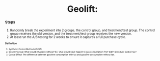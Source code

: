 <h1 align="center">Geolift:</h1>

**<small>Steps**<small>
1. Randomly break the experiment into 2 groups, the control group, and treatment/test group. The control group receives the old version, and the treatment/test group receives the new version.
2. At least run the A/B testing for 2 weeks to ensure it captures a full purchase cycle.

**<small>Definition**<small>
1. Synthetic Control Methods (SCM): 
2. Counterfactual: What would it happen without? Ex: what would have happen to gas consumption if NY didn't introduce carbon tax?
3. Causal Effect: The difference between gasoline consumption with tax and gasoline consumption without tax.

